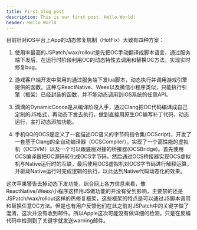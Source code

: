 ```yaml
---
title: First blog post
description: This is our first post. Hello World!
header: Hello World
---
```

目前针对iOS平台上App的动态修复机制（HotFix）大致有四种方案：

1. 使用率最高的JSPatch/wax/rollout是先把OC手动翻译成脚本语言，通过服务端下发后，在运行时阶段利用OC的动态特性去调用和替换OC方法，实现实时修复bug。

2. 游戏客户端开发中常用的通过服务端下发lua脚本，动态执行并调用游戏引擎提供的函数。这种与ReactNative、Weex以及微信小程序类似，只能执行引擎（框架）已经封装的函数，并不能动态调用到iOS系统的任意API。

3. 滴滴的DynamicCocoa是从编译阶段入手，通过Clang把OC代码编译成自己定制的JS格式，再动态下发去执行，做到直接用原生OC编写补丁代码，动态运行，主打动态添加功能。

4. 手机QQ的OCS是定义了一套描述OC语义的字节码指令集(OCScript)，开发了一套基于Clang的全自动编译器（OCSCompiler），实现了一个高性能的虚拟机（OCSVM）以及一个可以跟底层对接的桥接器(OCSBridge)。首先使用OCS编译器把OC源码转化成OCS字节码，然后通过OCS桥接器实现OCS虚拟机与Native运行时的互联，最后使用OCS虚拟机对OCS字节码进行解释运算，并驱动Native运行时完成逻辑的执行，以此达到Native代码动态化的效果。

这次苹果警告去掉动态下发功能，综合网上各方信息来看，像ReactNative/Weex/小程序这样用JS做功能的并没有受到影响，主要禁的还是JSPatch/wax/rollout这样的热修复框架，这些框架的特点是可以通过JS脚本调用和替换任意OC方法。但是也有用户反馈他们在此之前对JSPatch中的关键字做了混淆，这次并没有收到邮件。所以Apple这次可能没有做详细的检测，只是在反编代码中检测到了关键字就发送warning邮件。


